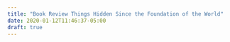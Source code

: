 ```yaml
---
title: "Book Review Things Hidden Since the Foundation of the World"
date: 2020-01-12T11:46:37-05:00
draft: true
---
```


